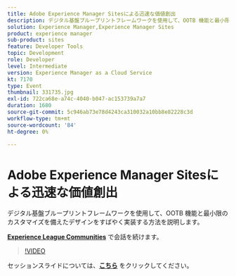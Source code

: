 ```yaml
---
title: Adobe Experience Manager Sitesによる迅速な価値創出
description: デジタル基盤ブループリントフレームワークを使用して、OOTB 機能と最小限のカスタマイズを備えたデザインをすばやく実装する方法を説明します。 このセッションは、Adobe Developers Live コンテンツイベントの一環として提供されました。
solution: Experience Manager,Experience Manager Sites
product: experience manager
sub-product: sites
feature: Developer Tools
topic: Development
role: Developer
level: Intermediate
version: Experience Manager as a Cloud Service
kt: 7170
type: Event
thumbnail: 331735.jpg
exl-id: 722ca68e-a74c-4040-b047-ac153739a7a7
duration: 1680
source-git-commit: 5c946ab73e78d4243ca310032a10bb8e82228c3d
workflow-type: tm+mt
source-wordcount: '84'
ht-degree: 0%

---
```


# Adobe Experience Manager Sitesによる迅速な価値創出

デジタル基盤ブループリントフレームワークを使用して、OOTB 機能と最小限のカスタマイズを備えたデザインをすばやく実装する方法を説明します。

**[Experience League Communities](https://adobe.ly/36Yd3v6)** で会話を続けます。

>[!VIDEO](https://video.tv.adobe.com/v/331735/?quality=12&learn=on&hidetitle=true)

セッションスライドについては、**[こちら](/help/adobe-developers-live/assets/time-to-value-aem-sites.pdf)** をクリックしてください。
